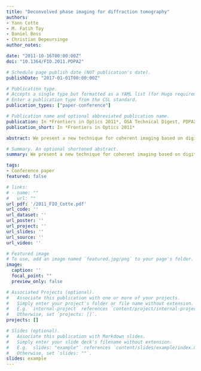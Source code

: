 ```yaml
---
title: "Deconvolved phase imaging for diffraction tomography"
authors:
- Yann Cotte
- M. Fatih Toy
- Daniel Boss
- Christian Depeursinge
author_notes:

date: "2011-10-16T00:00:00Z"
doi: "10.1364/FIO.2011.PDPA2"

# Schedule page publish date (NOT publication's date).
publishDate: "2017-01-01T00:00:00Z"

# Publication type.
# Accepts a single type but formatted as a YAML list (for Hugo requirements).
# Enter a publication type from the CSL standard.
publication_types: ["paper-conference"]

# Publication name and optional abbreviated publication name.
publication: In *Frontiers in Optics 2011*, OSA Technical Digest, PDPA2, San Jose 
publication_short: In *Frontiers in Optics 2011*

abstract: We present a new technique for coherent imaging based on digital holographic microscopy. For high-resolution tomography, the diffraction effect of the microscope objective is corrected by the system’s complex point spread function.

# Summary. An optional shortened abstract.
summary: We present a new technique for coherent imaging based on digital holographic microscopy. For high-resolution tomography, the diffraction effect of the microscope objective is corrected by the system’s complex point spread function.

tags:
- Conference paper
featured: false

# links:
# - name: ""
#   url: ""
url_pdf: '/2011_FIO_Cotte.pdf'
url_code: ''
url_dataset: ''
url_poster: ''
url_project: ''
url_slides: ''
url_source: ''
url_video: ''

# Featured image
# To use, add an image named `featured.jpg/png` to your page's folder. 
image:
  caption: ''
  focal_point: ""
  preview_only: false

# Associated Projects (optional).
#   Associate this publication with one or more of your projects.
#   Simply enter your project's folder or file name without extension.
#   E.g. `internal-project` references `content/project/internal-project/index.md`.
#   Otherwise, set `projects: []`.
projects: []

# Slides (optional).
#   Associate this publication with Markdown slides.
#   Simply enter your slide deck's filename without extension.
#   E.g. `slides: "example"` references `content/slides/example/index.md`.
#   Otherwise, set `slides: ""`.
slides: example
---
```



